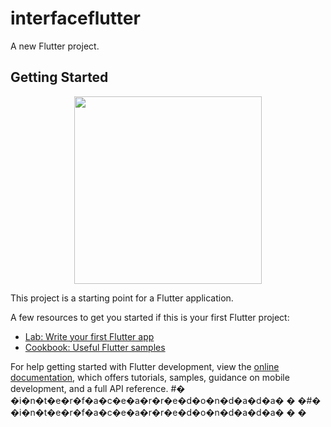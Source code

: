 # interfaceflutter

A new Flutter project.

## Getting Started

<div align="center">
<img src="https://user-images.githubusercontent.com/80179457/218272893-da4c59bb-d67b-4047-8511-52cda36dc4b2.jpg" width="300px" />
</div>

This project is a starting point for a Flutter application.


A few resources to get you started if this is your first Flutter project:

- [Lab: Write your first Flutter app](https://docs.flutter.dev/get-started/codelab)
- [Cookbook: Useful Flutter samples](https://docs.flutter.dev/cookbook)

For help getting started with Flutter development, view the
[online documentation](https://docs.flutter.dev/), which offers tutorials,
samples, guidance on mobile development, and a full API reference.
#� �i�n�t�e�r�f�a�c�e�a�r�r�e�d�o�n�d�a�d�a�
�
�#� �i�n�t�e�r�f�a�c�e�a�r�r�e�d�o�n�d�a�d�a�
�
�

